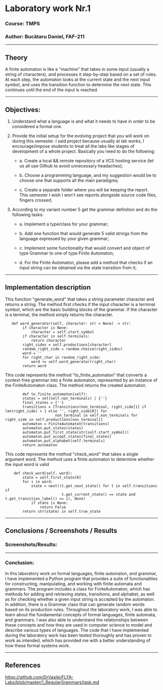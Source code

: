 # Laboratory work Nr.1

### Course: TMPS
### Author: Bucătaru Daniel, FAF-211


----

## Theory
A finite automaton is like a "machine" that takes in some input (usually a string of characters), 
and processes it step-by-step based on a set of rules. At each step, the automaton looks at the current state and the next input symbol, 
and uses the transition function to determine the next state. 
This continues until the end of the input is reached.

----
## Objectives:


1. Understand what a language is and what it needs to have in order to be considered a formal one.

2. Provide the initial setup for the evolving project that you will work on during this semester. I said project because usually at lab works, I encourage/impose students to treat all the labs like stages of development of a whole project. Basically you need to do the following:

    * a. Create a local && remote repository of a VCS hosting service (let us all use Github to avoid unnecessary headaches);

    * b. Choose a programming language, and my suggestion would be to choose one that supports all the main paradigms;

    * c. Create a separate folder where you will be keeping the report. This semester I wish I won't see reports alongside source code files, fingers crossed;
   
3. According to my variant number 5 get the grammar definition and do the following tasks:

   * a. Implement a type/class for your grammar;

   * b. Add one function that would generate 5 valid strings from the language expressed by your given grammar;

   * c. Implement some functionality that would convert and object of type Grammar to one of type Finite Automaton;

   * d. For the Finite Automaton, please add a method that checks if an input string can be obtained via the state transition from it;

----
## Implementation description

 This function "generate_word" that takes a string parameter character and returns a string.
 The method first checks if the input character is a terminal symbol, which are the basic building blocks of the grammar. 
 If the character is a terminal, the method simply returns the character.
````
   def word_generator(self, character: str = None) -> str:
        if character is None:
            character = self.start_symbol
        if character in self.terminals:
            return character
        right_sides = self.productions[character]
        random_right_side = random.choice(right_sides)
        word = ''
        for right_char in random_right_side:
            word += self.word_generator(right_char)
        return word
````
 This code represents the method "to_finite_automaton" that converts a context-free grammar into a finite automaton, 
 represented by an instance of the FiniteAutomaton class. The method returns the created automaton.
````
        def to_finite_automaton(self):
        states = set(self.non_terminals) | {''}
        final_states = {''}
        transitions = [Transitions(non_terminal, right_side[1] if len(right_side) > 1 else '', right_side[0]) for
                       non_terminal in self.non_terminals for right_side in self.productions[non_terminal]]
        automaton = FiniteAutomaton(transitions)
        automaton.put_states(states)
        automaton.put_first_state(str(self.start_symbol))
        automaton.put_accept_states(final_states)
        automaton.put_alphabet(self.terminals)
        return automaton
````

 This code represents the method "check_word" that takes a single argument word. 
 The method uses a finite automaton to determine whether the input word is valid
````
    def check_word(self, word):
        state = self.first_state[0]
        for i in word:
            state = next((t.get_next_state() for t in self.transitions if
                          t.get_current_state() == state and t.get_transition_label() == i), None)
            if state is None:
                return False
        return str(state) in self.true_state
````
----
## Conclusions / Screenshots / Results
### Screenshots/Results:

----
### Conclusion:
   In this laboratory work on formal languages, finite automaton, and grammar, 
I have implemented a Python program that provides a suite of functionalities for constructing, 
manipulating, and working with finite automata and grammars.
The program includes a class for FiniteAutomaton, 
which has methods for adding and retrieving states, transitions, and alphabet, 
as well as for checking whether a given input string is accepted by the automaton. 
In addition, there is a Grammar class that can generate random words based on its production rules.
Throughout the laboratory work, I was able to learn about the fundamental concepts of formal languages, finite automata, and grammars. 
I was also able to understand the relationships between these concepts and how they are used in computer science to model and describe various types of languages.
The code that I have implemented during the laboratory work has been tested thoroughly and has proven to work as intended, which has provided me with a better understanding of how these formal systems work.

----
## References

https://github.com/DrVasile/FLFA-Labs/blob/master/1_RegularGrammars/task.md 
